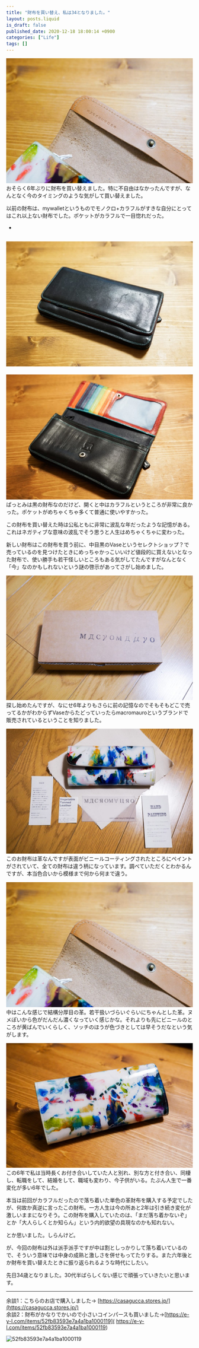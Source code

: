 ```yaml
---
title: "財布を買い替え、私は34となりました。"
layout: posts.liquid
is_draft: false
published_date: 2020-12-18 18:00:14 +0900
categories: ["Life"]
tags: []
---
```


![](/public/images/2020/12/DSC07163-1024x684.jpg)
おそらく6年ぶりに財布を買い替えました。特に不自由はなかったんですが、なんとなく今のタイミングのような気がして買い替えました。

以前の財布は、mywalletというものでモノクロ+カラフルがすきな自分にとってはこれ以上ない財布でした。ポケットがカラフルで一目惚れだった。

- 
![](/public/images/2020/12/DSC07160-1024x684.jpg)
- 
![](/public/images/2020/12/DSC07161-1024x684.jpg)
ぱっとみは黒の財布なのだけど、開くと中はカラフルというところが非常に良かった。ポケットがめちゃくちゃ多くて普通に使いやすかった。

この財布を買い替えた時は公私ともに非常に波乱な年だったような記憶がある。これはネガティブな意味の波乱でそう思うと人生はめちゃくちゃに変わった。

新しい財布はこの財布を買う前に、中目黒のVaseというセレクトショップ？で売っているのを見つけたときにめっちゃかっこいいけど値段的に買えないとなった財布で、使い勝手も若干怪しいところもある気がしてたんですがなんとなく「今」なのかもしれないという謎の啓示があってさがし始めました。

![](/public/images/2020/12/DSC07157-1024x684.jpg)
探し始めたんですが、なにせ6年よりもさらに前の記憶なのでそもそもどこで売ってるかがわからずVaseからたどっていったらmacromauroというブランドで販売されているということを知りました。

![](/public/images/2020/12/DSC07159-1024x684.jpg)
このお財布は革なんですが表面がビニールコーティングされたところにペイントがされていて、全ての財布は違う柄になっています。調べていただくとわかるんですが、本当色合いから模様まで何から何まで違う。

![](/public/images/2020/12/DSC07163-1-1024x684.jpg)
中はこんな感じで結構分厚目の革。若干扱いづらいぐらいにちゃんとした革。ヌメぽいから色がだんだん濃くなっていく感じかな。それよりも先にビニールのところが黄ばんでいくらしく、ソッチのほうが色づきとしては早そうだなという気がします。

![](/public/images/2020/12/DSC07166-1024x684.jpg)
この6年で私は当時長くお付き合いしていた人と別れ、別な方と付き合い、同棲し、転職をして、結婚をして、職域も変わり、今子供がいる。たぶん人生で一番変化が多い6年でした。

本当は前回がカラフルだったので落ち着いた単色の革財布を購入する予定でしたが、何故か真逆に言ったこの財布。一方人生は今の所あと2年は引き続き変化が激しいままになりそう。この財布を購入していたのは、「まだ落ち着かないぞ」とか「大人らしくとか知らん」という内的欲望の具現なのかも知れない。

とか思いました。しらんけど。

が、今回の財布は外は派手派手ですが中は割としっかりして落ち着いているので、そういう意味では中身の成熟と激しさを併せもってたりする。また六年後とか財布を買い替えたときに振り返られるような時代にしたい。

先日34歳となりました。30代半ばらしくない感じで頑張っていきたいと思います。

* * *
余談1：こちらのお店で購入しました→ [https://casagucca.stores.jp/](https://casagucca.stores.jp/)  
余談2：財布がかなりでかいので小さいコインパースも買いました→[https://e-y-l.com/items/52fb83593e7a4a1ba1000119]( https://e-y-l.com/items/52fb83593e7a4a1ba1000119)

![52fb83593e7a4a1ba1000119](https://p1-e6eeae93.imageflux.jp/c!/f=webp:auto,a=2,w=920,h=920,b=ffffff00/eyl/87ff34afd90573765a11.jpeg)


